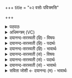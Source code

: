 +++
title = "०२ वसोः पवित्रमसि"

+++
<details><summary>पदपाठः</summary>

वसोः॑। प॒वित्र॑म्। अ॒सि॒। द्यौः। अ॒सि॒। पृ॒थि॒वी। अ॒सि॒। मा॒त॒रिश्व॑नः। घ॒र्मः। असि॒। वि॒श्वधा॒ इति॑ वि॒श्वधाः॑। अ॒सि॒। प॒र॒मेण॑। धाम्ना॑। दृꣳह॑स्व। मा। ह्वाः। मा। ते॒। य॒ज्ञप॑ति॒रिति॑ य॒ज्ञऽप॑तिः। ह्वा॒र्षी॒त्। २।
</details>

<details><summary>अधिमन्त्रम् (VC)</summary>

- यज्ञो देवता
- परमेष्ठी प्रजापतिर्ऋषिः
- स्वराट् आर्षी त्रिष्टुप्,
- धैवतः
</details>

<details><summary>दयानन्द-सरस्वती (हि) - विषयः</summary>

वह यज्ञ किस प्रकार का होता है, इस विषय का उपदेश अगले मन्त्र में किया है ॥
</details>

<details><summary>दयानन्द-सरस्वती (हि) - पदार्थः</summary>

पदार्थान्वयभाषाः -  हे विद्यायुक्त मनुष्य ! तू जो (वसोः) यज्ञ (पवित्रम्) शुद्धि का हेतु (असि) है। (द्यौः) जो विज्ञान के प्रकाश का हेतु और सूर्य की किरणों में स्थिर होनेवाला (असि) है। जो (पृथिवी) वायु के साथ देशदेशान्तरों में फैलनेवाला (असि) है। जो (मातरिश्वनः) वायु को (घर्मः) शुद्ध करनेवाला (असि) है। जो (विश्वधाः) संसार का धारण करनेवाला (असि) है तथा जो (परमेण) उत्तम (धाम्ना) स्थान से (दृꣳहस्व) सुख का बढ़ानेवाला है। इस यज्ञ का (मा) मत (ह्वाः) त्याग कर तथा (ते) तेरा (यज्ञपतिः) यज्ञ की रक्षा करनेवाला यजमान भी उसको (मा) न (ह्वार्षीत्) त्यागे। धात्वर्थ के अभिप्राय से यज्ञ शब्द का अर्थ तीन प्रकार का होता है अर्थात् एक जो इस लोक और परलोक के सुख के लिये विद्या, ज्ञान और धर्म के सेवन से वृद्ध अर्थात् बड़े-बड़े विद्वान् हैं, उनका सत्कार करना। दूसरा अच्छी प्रकार पदार्थों के गुणों के मेल और विरोध के ज्ञान से शिल्पविद्या का प्रत्यक्ष करना और तीसरा नित्य विद्वानों का समागम अथवा शुभगुण विद्या सुख धर्म और सत्य का नित्य दान करना है ॥२॥
</details>

<details><summary>दयानन्द-सरस्वती (हि) - भावार्थः</summary>

भावार्थभाषाः -  मनुष्य लोग अपनी विद्या और उत्तम क्रिया से जिस यज्ञ का सेवन करते हैं, उससे पवित्रता का प्रकाश, पृथिवी का राज्य, वायुरूपी प्राण के तुल्य राजनीति, प्रताप, सब की रक्षा, इस लोक और परलोक में सुख की वृद्धि, परस्पर कोमलता से वर्त्तना और कुटिलता का त्याग इत्यादि श्रेष्ठ गुण उत्पन्न होते हैं। इसलिये सब मनुष्यों को परोपकार तथा अपने सुख के लिये विद्या और पुरुषार्थ के साथ प्रीतिपूर्वक यज्ञ का अनुष्ठान नित्य करना चाहिये ॥२॥
</details>

<details><summary>दयानन्द-सरस्वती (सं) - विषयः</summary>

स यज्ञः कीदृशो भवतीत्युपदिश्यते ॥
</details>

<details><summary>दयानन्द-सरस्वती (सं) - पदार्थः</summary>

पदार्थान्वयभाषाः -  हे विद्वन्मनुष्य ! त्वं यो वसोर्वसुरयं यज्ञः पवित्रमसि पवित्रकारकोऽस्ति। द्यौरसि सूर्य्यरश्मिस्थो भवति। पृथिव्यसि वायुना सह विस्तृतो भवति। तथा मातरिश्वनो घर्मोऽसि वायोः शोधको भवति। विश्वधा असि संसारस्य सुखधारको भवति। परमेण धाम्ना सह दृंहस्व दृंहते वर्धते। तमिमं यज्ञं मा ह्वार्मा त्यज। तथा ते तव यज्ञपतिस्तं मा ह्वार्षीत् मा त्यजतु ॥२॥
</details>

<details><summary>दयानन्द-सरस्वती (सं) - भावार्थः</summary>

भावार्थभाषाः -  मनुष्याणां विद्याक्रियाभ्यां सम्यगनुष्ठितेन यज्ञेन पवित्रता प्रकाशः पृथिवी राज्यं वायुप्राणवद् राज्यनीतिः प्रतापः सर्वरक्षा अस्मिंल्लोके परलोके च परमसुखवृद्धिः परस्परमार्जवेन वर्त्तमानं कुटिलतात्यागश्च जायते। अत एव सर्वैर्मनुष्यैः परोपकाराय विद्यापुरुषार्थाभ्यां प्रीत्या नित्यमनुष्ठातव्य इति ॥२॥
</details>

<details><summary>सविता जोशी ← दयानन्दः (म) - भावार्थः</summary>

भावार्थभाषाः -  आपले ज्ञान व उत्तम कर्म यांनी माणसे जो यज्ञ करतात त्यामुळे पावित्र्य, पृथ्वीचे राज्य, शुद्ध वायुरूपी प्राणाप्रमाणे राजकारण, पराक्रम, सर्वांचे रक्षण, इहलोक व परलोकाच्या सुखात वाढ, परस्पर सौहार्द, कुटिलतेचा त्याग इत्यादी श्रेष्ठ गोष्टी उत्पन्न होतात त्यासाठी सर्व लोकांनी परोपकार करावा व आपल्या सुखासाठी विद्या प्राप्त करून पुरुषार्थाने व प्रेमाने यज्ञाचे सदैव अनुष्ठान करावे. (येथे यज्ञ तीन प्रकारचा असतो हे सांगितलेले आहे. अर्थात एक इहलोक व परलोकाचे सुख प्राप्त करण्याची विद्या, ज्ञानी व धार्मिक विद्वानांचा सत्कार, दुसरा पदार्थांच्या संयोग व वियोगाच्या ज्ञानाने शिल्प (हस्तकौशल्य) विद्येचे प्रात्यक्षिकीकरण आणि तिसरा सदैव विद्वानांची संगती, धर्म व सत्य यांचे पालन.
</details>